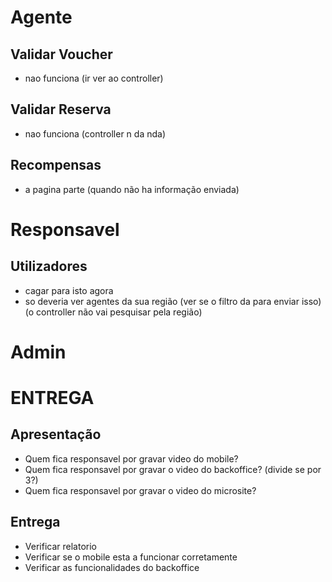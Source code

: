 # Agente
## Validar Voucher
- nao funciona (ir ver ao controller)

## Validar Reserva 
- nao funciona (controller n da nda)

## Recompensas
- a pagina parte (quando não ha informação enviada)

# Responsavel

## Utilizadores
- cagar para isto agora
- so deveria ver agentes da sua região (ver se o filtro da para enviar isso)(o controller não vai pesquisar pela região)

# Admin

# ENTREGA

## Apresentação
- Quem fica responsavel por gravar video do mobile?
- Quem fica responsavel por gravar o video do backoffice? (divide se por 3?)
- Quem fica responsavel por gravar o video do microsite?

## Entrega
- Verificar relatorio
- Verificar se o mobile esta a funcionar corretamente
- Verificar as funcionalidades do backoffice
